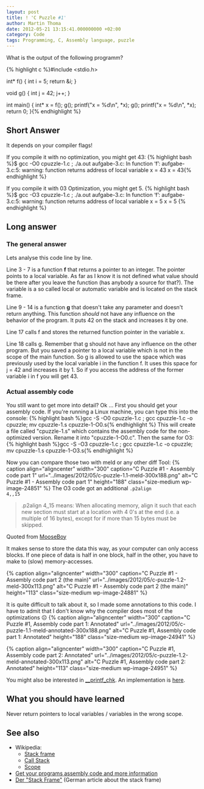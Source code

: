 ```yaml
---
layout: post
title: ! 'C Puzzle #1'
author: Martin Thoma
date: 2012-05-21 13:15:41.000000000 +02:00
category: Code
tags: Programming, C, Assembly language, puzzle
---
```

What is the output of the following programm?

{% highlight c %}#include <stdio.h>

int* f()
{
    int i = 5;
    return &i;
}

void g()
{
    int j = 42;
    j++;
}

int main()
{
    int* x = f();
    g();
    printf("x = %d\n", *x);
    g();
    printf("x = %d\n", *x);
    return 0;
}{% endhighlight %}

<h2>Short Answer</h2>
It depends on your compiler flags!

If you compile it with no optimization, you might get 43:
{% highlight bash %}$ gcc -O0 cpuzzle-1.c ; ./a.out 
aufgabe-3.c: In function &lsquo;f&rsquo;:
aufgabe-3.c:5: warning: function returns address of local variable
x = 43
x = 43{% endhighlight %}

If you compile it with 03 Optimization, you might get 5.
{% highlight bash %}$ gcc -O3 cpuzzle-1.c ; ./a.out 
aufgabe-3.c: In function &lsquo;f&rsquo;:
aufgabe-3.c:5: warning: function returns address of local variable
x = 5
x = 5
{% endhighlight %}

<h2>Long answer</h2>
<h3>The general answer</h3>
Lets analyse this code line by line.

Line 3 - 7 is a function <strong>f</strong> that returns a pointer to an integer. The pointer points to a local variable. As far as I know it is not defined what value should be there after you leave the function (has anybody a source for that?). 
The variable is a so called local or automatic variable and is located on the stack frame.

Line 9 - 14 is a function <strong>g</strong> that doesn't take any parameter and doesn't return anything. This function <em>should</em> not have any influence on the behavior of the program. It puts 42 on the stack and increases it by one.

Line 17 calls f and stores the returned function pointer in the variable x.

Line 18 calls g. Remember that g should not have any influence on the other program. But you saved a pointer to a local variable which is not in the scope of the main function. So g is allowed to use the space which was previously used by the local variable i in the function f. It uses this space for j = 42 and increases it by 1. So if you access the address of the former variable i in f you will get 43.

<h3>Actual assembly code</h3>
You still want to get more into detail? Ok ...
First you should get your assembly code. If you're running a Linux machine, you can type this into the console:
{% highlight bash %}gcc -S -O0 cpuzzle-1.c ; gcc cpuzzle-1.c -o cpuzzle; mv cpuzzle-1.s cpuzzle-1-O0.s{% endhighlight %}
This will create a file called "cpuzzle-1.s" which contains the assembly code for the non-optimized version. Rename it into "cpuzzle-1-O0.c". Then the same for O3:
{% highlight bash %}gcc -S -O3 cpuzzle-1.c ; gcc cpuzzle-1.c -o cpuzzle; mv cpuzzle-1.s cpuzzle-1-O3.s{% endhighlight %}

Now you can compare those two with meld or any other diff Tool:
{% caption align="aligncenter" width="300" caption="C Puzzle #1 - Assembly code part 1" url="../images/2012/05/c-puzzle-1.1-meld-300x188.png" alt="C Puzzle #1 - Assembly code part 1"  height="188" class="size-medium wp-image-24851" %}
The O3 code got an additional <code>.p2align 4,,15</code>


<blockquote>.p2align 4,,15 means:
When allocating memory, align it such that each new section must start at a location with 4 0's at the end (i.e. a multiple of 16 bytes), except for if more than 15 bytes must be skipped.</blockquote>
<span class="quote-source">Quoted from <a href="http://answers.yahoo.com/question/index?qid=20100414222831AAxKaHs">MooseBoy</a></span>

It makes sense to store the data this way, as your computer can only access blocks. If one piece of data is half in one block, half in the other, you have to make to (slow) memory-accesses.

{% caption align="aligncenter" width="300" caption="C Puzzle #1 - Assembly code part 2 (the main)" url="../images/2012/05/c-puzzle-1.2-meld-300x113.png" alt="C Puzzle #1 - Assembly code part 2 (the main)"  height="113" class="size-medium wp-image-24881" %}

It is quite difficult to talk about it, so I made some annotations to this code. I have to admit that I don't know why the compiler does most of the optimizations ☹
{% caption align="aligncenter" width="300" caption="C Puzzle #1, Assembly code part 1: Annotated" url="../images/2012/05/c-puzzle-1.1-meld-annotated-300x188.png" alt="C Puzzle #1, Assembly code part 1: Annotated"  height="188" class="size-medium wp-image-24941" %}

{% caption align="aligncenter" width="300" caption="C Puzzle #1, Assembly code part 2: Annotated" url="../images/2012/05/c-puzzle-1.2-meld-annotated-300x113.png" alt="C Puzzle #1, Assembly code part 2: Annotated"  height="113" class="size-medium wp-image-24951" %}

You might also be interested in <a href="http://refspecs.linuxbase.org/LSB_4.0.0/LSB-Core-generic/LSB-Core-generic/libc---printf-chk-1.html">__printf_chk</a>. An implementation is <a href="http://www.ic.unicamp.br/~islene/2s2008-mo806/libc/debug/printf_chk.c">here</a>.

<h2>What you should have learned</h2>
Never return pointers to local variables / variables in the wrong scope.

<h2>See also</h2>
<ul>
  <li>Wikipedia:
    <ul>
    <li><a href="http://en.wikipedia.org/wiki/Stack_frame#Structure">Stack frame</a></li>
    <li><a href="http://en.wikipedia.org/wiki/Call_stack">Call Stack</a></li>
    <li><a href="http://en.wikipedia.org/wiki/Scope_(computer_science)">Scope</a></li>
    </ul>
  </li>
  <li><a href="../get-your-programs-assembly-code-and-more-information/" title="Get your programs assembly code and more information">Get your programs assembly code and more information</a></li>
  <li><a href="http://www.a-m-i.de/tips/stack/stack.php">Der "Stack Frame"</a> (German article about the stack frame)</li>
</ul>
